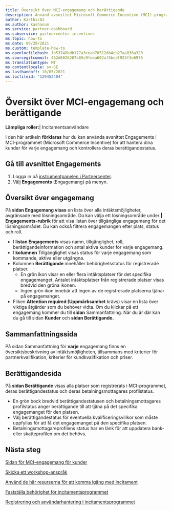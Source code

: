 ```yaml
---
title: Översikt över MCI-engagemang och berättigande
description: Använd avsnittet Microsoft Commerce Incentive (MCI)-program Engagements (Engagemang) för att visa status, hantera kunder, konfigurera studiekurser och skicka workshop-anspråk.
author: Karthic83
ms.author: kashanum
ms.service: partner-dashboard
ms.subservice: partnercenter-incentives
ms.topic: how-to
ms.date: 09/29/2021
ms.custom: template-how-to
ms.openlocfilehash: 1b53748bdb177a3ceab70512db4cb27aa836a320
ms.sourcegitcommit: 462d6026287b85c9feea602af5bcdf924f3e6976
ms.translationtype: MT
ms.contentlocale: sv-SE
ms.lasthandoff: 10/05/2021
ms.locfileid: "129452404"
---
```

# <a name="mci-engagements-overview-and-eligibility"></a>Översikt över MCI-engagemang och berättigande

**Lämpliga roller:**| Incitamentsanvändare

I den här artikeln **förklaras** hur du kan använda avsnittet Engagements i MCI-programmet (Microsoft Commerce Incentive) för att hantera dina kunder för varje engagemang och kontrollera deras berättigandestatus.

## <a name="access-the-engagements-section"></a>Gå till avsnittet Engagements
1. Logga in på [instrumentpanelen i Partnercenter](https://partner.microsoft.com/dashboard).
2. Välj **Engagements** (Engagemang) på menyn.

## <a name="engagements-overview"></a>Översikt över engagemang
På **sidan Engagemang visas** en lista över alla intäktsmöjligheter, avgränsade med lösningsområde. Du kan välja ett lösningsområde under **| Engagements-rubrik** för att visa listan över tillgängliga engagemang för det lösningsområdet. Du kan också filtrera engagemangen efter plats, status och roll.
- I **listan Engagements** visas namn, tillgänglighet, roll, berättigandeinformation och antal aktiva kunder för varje engagemang.
- I **kolumnen** Tillgänglighet visas status för varje engagemang som kommande, aktiva eller utgångna. 
- Kolumnen **Berättigande** innehåller behörighetsstatus för registrerade platser. 
   - En grön ikon visar en eller flera intäktsplatser för det specifika engagemanget. Antalet intäktsplatser från registrerade platser visas bredvid den gröna ikonen. 
   - Ingen grön ikon innebär att ingen av de registrerade platserna tjänar på engagemanget. 
- Fliken **Attention required (Uppmärksamhet** krävs) visar en lista över viktiga åtgärder som du behöver vidta. Om du klickar på ett engagemang kommer du till **sidan** Sammanfattning. När du är där kan du gå till sidan **Kunder** och **sidan Berättigande.**

## <a name="summary-page"></a>Sammanfattningssida
På sidan Sammanfattning för **varje** engagemang finns en översiktsbeskrivning av intäktsmöjligheten, tillsammans med kriterier för partnerkvalifikation, kriterier för kundkvalifikation och priser. 

## <a name="eligibility-page"></a>Berättigandesida
På **sidan Berättigande** visas alla platser som registrerats i MCI-programmet, deras berättigandestatus och deras betalningsmottagares profilstatus.
- En grön bock bredvid berättigandestatusen och betalningsmottagares profilstatus anger berättigande till att tjäna på det specifika engagemanget för den platsen. 
- Välj berättigandestatus för eventuella kvalificeringsvillkor som måste uppfyllas för att få det engagemanget på den specifika platsen.
- Betalningsmottagareprofilens status har en länk för att uppdatera bank- eller skatteprofilen om det behövs.



## <a name="next-steps"></a>Nästa steg
[Sidan för MCI-engagemang för kunder](/partner-center/mci-engagements-customers)

[Skicka ett workshop-anspråk](/partner-center/mci-engagements-workshop)

[Använd de här resurserna för att komma igång med incitament](/partner-center/incentives-get-started-intro)

[Fastställa behörighet för incitamentsprogrammet](/partner-center/incentives-determined-your-program-eligibility)

[Registrering och användarhantering i incitamentsprogrammet](/partner-center/incentives-enroll)